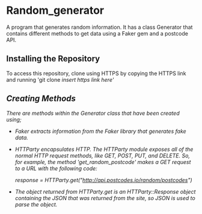 # Random_generator
A program that generates random information. It has a class Generator that contains different methods to get data using a Faker gem and a postcode API.

## Installing the Repository
To access this repository, clone using HTTPS by copying the HTTPS link and running 'git clone <i>insert https link here'

## Creating Methods
There are methods within the Generator class that have been created using;

  - Faker extracts information from the Faker library that generates fake data.

  - HTTParty encapsulates HTTP. The HTTParty module exposes all of the normal HTTP request methods, like GET, POST, PUT, and DELETE. So, for example, the method 'get_random_postcode' makes a GET request to a URL with the following code:

    response =
      HTTParty.get("http://api.postcodes.io/random/postcodes")


  - The object returned from HTTParty.get is an HTTParty::Response object containing the JSON that was returned from the site, so JSON is used to parse the object.
